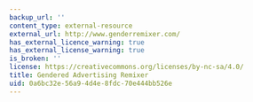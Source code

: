 ```yaml
---
backup_url: ''
content_type: external-resource
external_url: http://www.genderremixer.com/
has_external_licence_warning: true
has_external_license_warning: true
is_broken: ''
license: https://creativecommons.org/licenses/by-nc-sa/4.0/
title: Gendered Advertising Remixer
uid: 0a6bc32e-56a9-4d4e-8fdc-70e444bb526e
---
```

